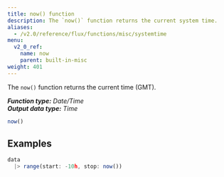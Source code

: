 ```yaml
---
title: now() function
description: The `now()` function returns the current system time.
aliases:
  - /v2.0/reference/flux/functions/misc/systemtime
menu:
  v2_0_ref:
    name: now
    parent: built-in-misc
weight: 401
---
```


The `now()` function returns the current time (GMT).

_**Function type:** Date/Time_  
_**Output data type:** Time_

```js
now()
```

## Examples
```js
data
  |> range(start: -10h, stop: now())
```
